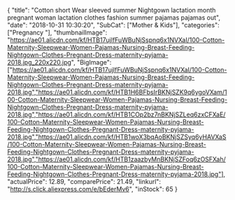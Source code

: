 {
	"title": "Cotton short Wear sleeved summer Nightgown lactation month pregnant woman lactation clothes fashion summer pajamas pajamas out",
	"date": "2018-10-31 10:30:20",
	"SubCat": ["Mother & Kids"],
	"categories": ["Pregnancy "],
	"thumbnailImage": "https://ae01.alicdn.com/kf/HTB17ujlfFuWBuNjSspnq6x1NVXaI/100-Cotton-Maternity-Sleepwear-Women-Pajamas-Nursing-Breast-Feeding-Nightgown-Clothes-Pregnant-Dress-maternity-pyjama-2018.jpg_220x220.jpg",
	"BigImage": ["https://ae01.alicdn.com/kf/HTB17ujlfFuWBuNjSspnq6x1NVXaI/100-Cotton-Maternity-Sleepwear-Women-Pajamas-Nursing-Breast-Feeding-Nightgown-Clothes-Pregnant-Dress-maternity-pyjama-2018.jpg","https://ae01.alicdn.com/kf/HTB1H6BFbsIrBKNjSZK9q6ygoVXam/100-Cotton-Maternity-Sleepwear-Women-Pajamas-Nursing-Breast-Feeding-Nightgown-Clothes-Pregnant-Dress-maternity-pyjama-2018.jpg","https://ae01.alicdn.com/kf/HTB1COp2bz7nBKNjSZLeq6zxCFXaE/100-Cotton-Maternity-Sleepwear-Women-Pajamas-Nursing-Breast-Feeding-Nightgown-Clothes-Pregnant-Dress-maternity-pyjama-2018.jpg","https://ae01.alicdn.com/kf/HTB1woX3bqAoBKNjSZSyq6yHAVXaS/100-Cotton-Maternity-Sleepwear-Women-Pajamas-Nursing-Breast-Feeding-Nightgown-Clothes-Pregnant-Dress-maternity-pyjama-2018.jpg","https://ae01.alicdn.com/kf/HTB1zaazbyMnBKNjSZFoq6zOSFXah/100-Cotton-Maternity-Sleepwear-Women-Pajamas-Nursing-Breast-Feeding-Nightgown-Clothes-Pregnant-Dress-maternity-pyjama-2018.jpg"],
	"actualPrice": 12.89,
	"comparePrice": 21.49,
	"linkurl": "http://s.click.aliexpress.com/e/bEderMv6",
	"inStock": 65
}
